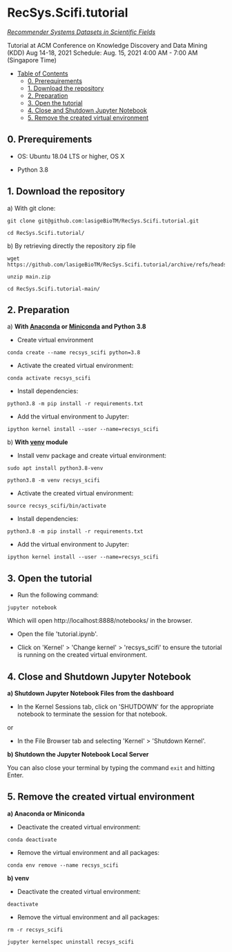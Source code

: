 # RecSys.Scifi.tutorial

[*Recommender Systems Datasets in Scientific Fields*](https://lasigebiotm.github.io/RecSys.Scifi/)

Tutorial at ACM Conference on Knowledge Discovery and Data Mining (KDD)
Aug 14-18, 2021 Schedule: Aug. 15, 2021 4:00 AM - 7:00 AM (Singapore Time)

- [Table of Contents](#table-of-contents)
  * [0. Prerequirements](#0-prerequirements)
  * [1. Download the repository](#1-download-the-repository)
  * [2. Preparation](#2-preparation)
  * [3. Open the tutorial](#3-open-the-tutorial)
  * [4. Close and Shutdown Jupyter Notebook](#4-close-and-shutdown-jupyter-notebook)
  * [5. Remove the created virtual environment](#5-remove-the-created-virtual-environment)
   

## 0. Prerequirements

- OS: Ubuntu 18.04 LTS or higher, OS X

- Python 3.8


## 1. Download the repository

a) With git clone:

```
git clone git@github.com:lasigeBioTM/RecSys.Scifi.tutorial.git

cd RecSys.Scifi.tutorial/
```

b) By retrieving directly the repository zip file 

```
wget https://github.com/lasigeBioTM/RecSys.Scifi.tutorial/archive/refs/heads/main.zip

unzip main.zip

cd RecSys.Scifi.tutorial-main/
```



## 2. Preparation

a) **With [Anaconda](https://docs.conda.io/en/latest/miniconda.html) or [Miniconda](https://docs.conda.io/en/latest/miniconda.html) and Python 3.8**

- Create virtual environment

```
conda create --name recsys_scifi python=3.8
```

- Activate the created virtual environment:

```
conda activate recsys_scifi
```

- Install dependencies:

```
python3.8 -m pip install -r requirements.txt
```

- Add the virtual environment to Jupyter:

```
ipython kernel install --user --name=recsys_scifi
```


b) **With [venv](https://docs.python.org/3/library/venv.html) module**

- Install venv package and create virtual environment:

```
sudo apt install python3.8-venv

python3.8 -m venv recsys_scifi
```

- Activate the created virtual environment:

```
source recsys_scifi/bin/activate 
```

- Install dependencies:

```
python3.8 -m pip install -r requirements.txt
```

- Add the virtual environment to Jupyter:

```
ipython kernel install --user --name=recsys_scifi
```


## 3. Open the tutorial

- Run the following command:

```
jupyter notebook
```

Which will open http://localhost:8888/notebooks/ in the browser.

- Open the file 'tutorial.ipynb'.

- Click on 'Kernel' > 'Change kernel' > 'recsys_scifi' to ensure the tutorial is running on the created virtual environment.


## 4. Close and Shutdown Jupyter Notebook

**a) Shutdown Jupyter Notebook Files from the dashboard**

- In the Kernel Sessions tab, click on 'SHUTDOWN' for the appropriate notebook to terminate the session for that notebook.

or

- In the File Browser tab and selecting 'Kernel' > 'Shutdown Kernel'.


**b) Shutdown the Jupyter Notebook Local Server**

You can also close your terminal by typing the command ```exit``` and hitting Enter.

## 5. Remove the created virtual environment

**a) Anaconda or Miniconda**


- Deactivate the created virtual environment:

```
conda deactivate
```

- Remove the virtual environment and all packages:

```
conda env remove --name recsys_scifi
```


**b) venv**


- Deactivate the created virtual environment:

```
deactivate
```

- Remove the virtual environment and all packages:

```
rm -r recsys_scifi

jupyter kernelspec uninstall recsys_scifi
```
